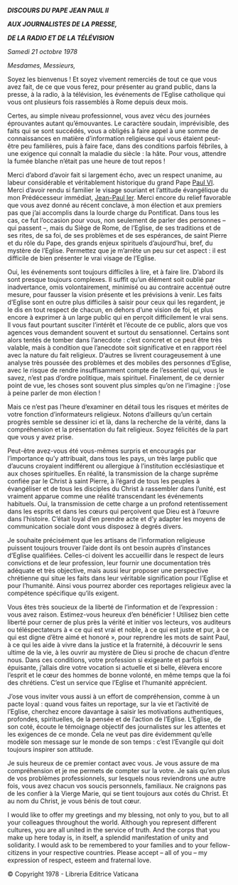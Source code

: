 ***DISCOURS DU PAPE JEAN PAUL II***

***AUX JOURNALISTES DE LA PRESSE,***

***DE LA RADIO ET DE LA TÉLÉVISION***

*Samedi 21 octobre 1978*

*Mesdames, Messieurs,*

Soyez les bienvenus ! Et soyez vivement remerciés de tout ce que vous avez fait, de ce que vous ferez, pour présenter au grand public, dans la presse, à la radio, à la télévision, les événements de l’Eglise catholique qui vous ont plusieurs fois rassemblés à Rome depuis deux mois.

Certes, au simple niveau professionnel, vous avez vécu des journées éprouvantes autant qu’émouvantes. Le caractère soudain, imprévisible, des faits qui se sont succédés, vous a obligés à faire appel à une somme de connaissances en matière d’information religieuse qui vous étaient peut-être peu familières, puis à faire face, dans des conditions parfois fébriles, à une exigence qui connaît la maladie du siècle : la hâte. Pour vous, attendre la fumée blanche n’était pas une heure de tout repos !

Merci d’abord d’avoir fait si largement écho, avec un respect unanime, au labeur considérable et véritablement historique du grand Pape [Paul VI](http://www.vatican.va/holy_father/paul_vi/index_fr.htm). Merci d’avoir rendu si familier le visage souriant et l’attitude évangélique du mon Prédécesseur immédiat, [Jean-Paul Ier](http://www.vatican.va/holy_father/john_paul_i/index_fr.htm). Merci encore du relief favorable que vous avez donné au récent conclave, à mon élection et aux premiers pas que j’ai accomplis dans la lourde charge du Pontificat. Dans tous les cas, ce fut l’occasion pour vous, non seulement de parler des personnes – qui passent –, mais du Siège de Rome, de l’Eglise, de ses traditions et de ses rites, de sa foi, de ses problèmes et de ses espérances, de saint Pierre et du rôle du Pape, des grands enjeux spirituels d’aujourd’hui, bref, du mystère de l’Eglise. Permettez que je m’arrête un peu sur cet aspect : il est difficile de bien présenter le vrai visage de l’Eglise.

Oui, les événements sont toujours difficiles à lire, et à faire lire. D’abord ils sont presque toujours complexes. Il suffit qu’un élément soit oublié par inadvertance, omis volontairement, minimisé ou au contraire accentué outre mesure, pour fausser la vision présente et les prévisions à venir. Les faits d’Eglise sont en outre plus difficiles à saisir pour ceux qui les regardent, je le dis en tout respect de chacun, en dehors d’une vision de foi, et plus encore à exprimer à un large public qui en perçoit difficilement le vrai sens. Il vous faut pourtant susciter l’intérêt et l’écoute de ce public, alors que vos agences vous demandent souvent et surtout du sensationnel. Certains sont alors tentés de tomber dans l’anecdote : c’est concret et ce peut être très valable, mais à condition que l’anecdote soit significative et en rapport réel avec la nature du fait religieux. D’autres se livrent courageusement à une analyse très poussée des problèmes et des mobiles des personnes d’Eglise, avec le risque de rendre insuffisamment compte de l’essentiel qui, vous le savez, n’est pas d’ordre politique, mais spirituel. Finalement, de ce dernier point de vue, les choses sont souvent plus simples qu’on ne l’imagine : j’ose à peine parler de mon élection !

Mais ce n’est pas l’heure d’examiner en détail tous les risques et mérites de votre fonction d’informateurs religieux. Notons d’ailleurs qu’un certain progrès semble se dessiner ici et là, dans la recherche de la vérité, dans la compréhension et la présentation du fait religieux. Soyez félicités de la part que vous y avez prise.

Peut-être avez-vous été vous-mêmes surpris et encouragés par l’importance qu’y attribuait, dans tous les pays, un très large public que d’aucuns croyaient indifférent ou allergique à l’institution ecclésiastique et aux choses spirituelles. En réalité, la transmission de la charge suprême confiée par le Christ à saint Pierre, à l’égard de tous les peuples à évangéliser et de tous les disciples du Christ à rassembler dans l’unité, est vraiment apparue comme une réalité transcendant les événements habituels. Oui, la transmission de cette charge a un profond retentissement dans les esprits et dans les cœurs qui perçoivent que Dieu est à l’œuvre dans l’histoire. C’était loyal d’en prendre acte et d’y adapter les moyens de communication sociale dont vous disposez à degrés divers.

Je souhaite précisément que les artisans de l’information religieuse puissent toujours trouver l’aide dont ils ont besoin auprès d’instances d’Eglise qualifiées. Celles-ci doivent les accueillir dans le respect de leurs convictions et de leur profession, leur fournir une documentation très adéquate et très objective, mais aussi leur proposer une perspective chrétienne qui situe les faits dans leur véritable signification pour l’Eglise et pour l’humanité. Ainsi vous pourrez aborder ces reportages religieux avec la compétence spécifique qu’ils exigent.

Vous êtes très soucieux de la liberté de l’information et de l’expression : vous avez raison. Estimez-vous heureux d’en bénéficier ! Utilisez bien cette liberté pour cerner de plus près la vérité et initier vos lecteurs, vos auditeurs ou téléspectateurs à « ce qui est vrai et noble, à ce qui est juste et pur, à ce qui est digne d’être aimé et honoré », pour reprendre les mots de saint Paul, à ce qui les aide à vivre dans la justice et la fraternité, à découvrir le sens ultime de la vie, à les ouvrir au mystère de Dieu si proche de chacun d’entre nous. Dans ces conditions, votre profession si exigeante et parfois si épuisante, j’allais dire votre vocation si actuelle et si belle, élèvera encore l’esprit et le cœur des hommes de bonne volonté, en même temps que la foi des chrétiens. C’est un service que l’Eglise et l’humanité apprécient.

J’ose vous inviter vous aussi à un effort de compréhension, comme à un pacte loyal : quand vous faites un reportage, sur la vie et l’activité de l’Eglise, cherchez encore davantage à saisir les motivations authentiques, profondes, spirituelles, de la pensée et de l’action de l’Eglise. L’Eglise, de son coté, écoute le témoignage objectif des journalistes sur les attentes et les exigences de ce monde. Cela ne veut pas dire évidemment qu’elle modèle son message sur le monde de son temps : c’est l’Evangile qui doit toujours inspirer son attitude.

Je suis heureux de ce premier contact avec vous. Je vous assure de ma compréhension et je me permets de compter sur la votre. Je sais qu’en plus de vos problèmes professionnels, sur lesquels nous reviendrons une autre fois, vous avez chacun vos soucis personnels, familiaux. Ne craignons pas de les confier à la Vierge Marie, qui se tient toujours aux cotés du Christ. Et au nom du Christ, je vous bénis de tout cœur.

I would like to offer my greetings and my blessing, not only to you, but to all your colleagues throughout the world. Although you represent different cultures, you are all united in the service of truth. And the corps that you make up here today is, in itself, a splendid manifestation of unity and solidarity. I would ask to be remembered to your families and to your fellow-citizens in your respective countries. Please accept – all of you – my expression of respect, esteem and fraternal love.

© Copyright 1978 - Libreria Editrice Vaticana